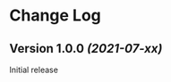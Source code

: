 Change Log
==========
 
Version 1.0.0 *(2021-07-xx)*
----------------------------

 Initial release
